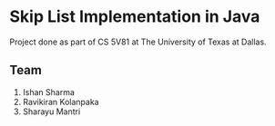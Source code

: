 # Skip List Implementation in Java

Project done as part of CS 5V81 at The University of Texas at Dallas.

## Team
1. Ishan Sharma
2. Ravikiran Kolanpaka
3. Sharayu Mantri 